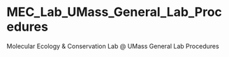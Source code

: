 # MEC_Lab_UMass_General_Lab_Procedures
Molecular Ecology &amp; Conservation Lab @ UMass General Lab Procedures
